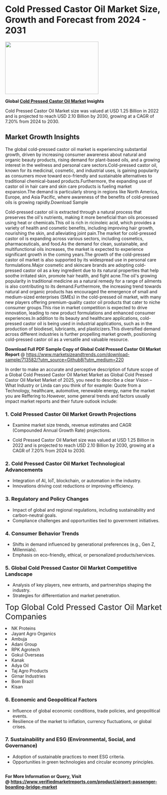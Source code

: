 <H1>Cold Pressed Castor Oil Market Size, Growth and Forecast from 2024 - 2031</H1><img class="aligncenter size-medium wp-image-584254" src="https://thirdeyenews.in/wp-content/uploads/2024/09/Global-Market-Research-300x168.jpeg" alt="" width="300" height="168" /><p><strong>Global&nbsp;<a href="https://www.marketsizeandtrends.com/download-sample/713582/?utm_source=Github8j?utm_medium=220">Cold Pressed Castor Oil Market</a> Insights</strong></p><p>Cold Pressed Castor Oil Market size was valued at USD 1.25 Billion in 2022 and is projected to reach USD 2.10 Billion by 2030, growing at a CAGR of 7.20% from 2024 to 2030.</p><p><h2>Market Growth Insights</h2> <p>The global cold-pressed castor oil market is experiencing substantial growth, driven by increasing consumer awareness about natural and organic beauty products, rising demand for plant-based oils, and a growing interest in the wellness and personal care sectors.Cold-pressed castor oil, known for its medicinal, cosmetic, and industrial uses, is gaining popularity as consumers move toward eco-friendly and sustainable alternatives to traditional chemical-based products.Furthermore, the expanding use of castor oil in hair care and skin care products is fueling market expansion.The demand is particularly strong in regions like North America, Europe, and Asia Pacific, where awareness of the benefits of cold-pressed oils is growing rapidly.Download Sample </p> <p>Cold-pressed castor oil is extracted through a natural process that preserves the oil's nutrients, making it more beneficial than oils processed using heat or chemicals.This oil is rich in ricinoleic acid, which provides a variety of health and cosmetic benefits, including improving hair growth, nourishing the skin, and alleviating joint pain.The market for cold-pressed castor oil is expanding across various sectors, including cosmetics, pharmaceuticals, and food.As the demand for clean, sustainable, and multifunctional oils increases, the market is expected to experience significant growth in the coming years.The growth of the cold-pressed castor oil market is also supported by its widespread use in personal care formulations.Major cosmetic and skincare brands are adopting cold-pressed castor oil as a key ingredient due to its natural properties that help soothe irritated skin, promote hair health, and fight acne.The oil's growing popularity in traditional medicine as a natural remedy for a range of ailments is also contributing to its demand.Furthermore, the increasing trend towards natural and organic products has encouraged the emergence of small and medium-sized enterprises (SMEs) in the cold-pressed oil market, with many new players offering premium-quality castor oil products that cater to niche consumer groups.This rise in market competition is expected to drive innovation, leading to new product formulations and enhanced consumer experiences.In addition to its beauty and healthcare applications, cold-pressed castor oil is being used in industrial applications, such as in the production of biodiesel, lubricants, and plasticizers.This diversified demand across different industries is further propelling market growth, positioning cold-pressed castor oil as a versatile and valuable resource.</p><p><span class=""><strong>Download Full PDF Sample Copy of Global Cold Pressed Castor Oil Market Report</strong> @ <a href="https://www.marketsizeandtrends.com/download-sample/713582/?utm_source=Github8j?utm_medium=220" target="_blank">https://www.marketsizeandtrends.com/download-sample/713582/?utm_source=Github8j?utm_medium=220</a></span></p><p>In order to make an accurate and perceptive description of future scope of a Global&nbsp;Cold Pressed Castor Oil Market Market as Global&nbsp;Cold Pressed Castor Oil Market Market of 2025, you need to describe a clear Vision &ndash; What Industry or Linda can you think of for example: Quote from a Technology, healthcare, automotive, renewable energy, name the market you are Reffering to.However, some general trends and factors usually impact market reports and their future outlook include:</p><h3>1.&nbsp;<strong>Cold Pressed Castor Oil Market Growth Projections</strong></h3><ul><li>Examine market size trends, revenue estimates and CAGR (Compounded Annual Growth Rate) projections.</li><li><p>Cold Pressed Castor Oil Market size was valued at USD 1.25 Billion in 2022 and is projected to reach USD 2.10 Billion by 2030, growing at a CAGR of 7.20% from 2024 to 2030.</p></li></ul><h3>2.&nbsp;<strong>Cold Pressed Castor Oil Market Technological Advancements</strong></h3><ul><li>Integration of AI, IoT, blockchain, or automation in the industry.</li><li>Innovations driving cost reductions or improving efficiency.</li></ul><h3>3.&nbsp;<strong>Regulatory and Policy Changes</strong></h3><ul><li>Impact of global and regional regulations, including sustainability and carbon-neutral goals.</li><li>Compliance challenges and opportunities tied to government initiatives.</li></ul><h3>4.&nbsp;<strong>Consumer Behavior Trends</strong></h3><ul><li>Shifts in demand influenced by generational preferences (e.g., Gen Z, Millennials).</li><li>Emphasis on eco-friendly, ethical, or personalized products/services.</li></ul><h3>5.&nbsp;<strong>Global Cold Pressed Castor Oil Market Competitive Landscape</strong></h3><ul><li>Analysis of key players, new entrants, and partnerships shaping the industry.</li><li>Strategies for differentiation and market penetration.</li></ul><p data-pm-slice="1 1 []"><span style="color: inherit; font-family: inherit; font-size: 25px;">Top Global Cold Pressed Castor Oil Market Companies</span></p><div class="" data-test-id=""><p><li>NK Proteins</li><li> Jayant Agro Organics</li><li> Ambuja</li><li> Adani Group</li><li> RPK Agrotech</li><li> Gokul Overseas</li><li> Kanak</li><li> Adya Oil</li><li> Taj Agro Products</li><li> Girnar Industries</li><li> Bom Brazil</li><li> Kisan</li></p></div><h3>6.&nbsp;<strong>Economic and Geopolitical Factors</strong></h3><ul><li>Influence of global economic conditions, trade policies, and geopolitical events.</li><li>Resilience of the market to inflation, currency fluctuations, or global crises.</li></ul><h3>7.&nbsp;<strong>Sustainability and ESG (Environmental, Social, and Governance)</strong></h3><ul><li>Adoption of sustainable practices to meet ESG criteria.</li><li>Opportunities in green technologies and circular economy principles.</li></ul><h2><strong style="font-size: 14px;">For More Information or Query, Visit @&nbsp;</strong><a style="background-color: #ffffff; font-size: 14px;" href="https://www.marketsizeandtrends.com/report/cold-pressed-castor-oil-market/" target="_blank">https://www.verifiedmarketreports.com/product/airport-passenger-boarding-bridge-market</a></h2>